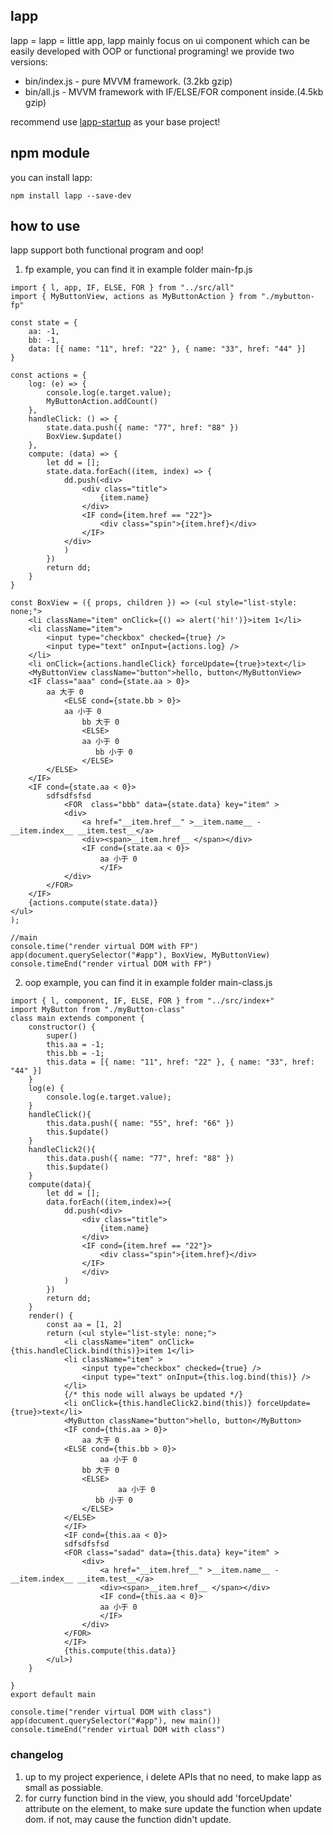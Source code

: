 ## lapp
lapp = lapp = little app, lapp mainly focus on ui component which can be easily developed with OOP or functional programing!
we provide two versions:

- bin/index.js - pure MVVM framework. (3.2kb gzip)
- bin/all.js - MVVM framework with IF/ELSE/FOR component inside.(4.5kb gzip)

recommend use [lapp-startup](https://github.com/chalecao/lapp-startup) as your base project!

## npm module
you can install lapp:
```
npm install lapp --save-dev
```

## how to use
lapp support both functional program and oop!
1. fp example, you can find it in example folder main-fp.js

```
import { l, app, IF, ELSE, FOR } from "../src/all"
import { MyButtonView, actions as MyButtonAction } from "./mybutton-fp"

const state = {
    aa: -1,
    bb: -1,
    data: [{ name: "11", href: "22" }, { name: "33", href: "44" }]
}

const actions = {
    log: (e) => {
        console.log(e.target.value);
        MyButtonAction.addCount()
    },
    handleClick: () => {
        state.data.push({ name: "77", href: "88" })
        BoxView.$update()
    },
    compute: (data) => {
        let dd = [];
        state.data.forEach((item, index) => {
            dd.push(<div>
                <div class="title">
                    {item.name}
                </div>
                <IF cond={item.href == "22"}>
                    <div class="spin">{item.href}</div>
                </IF>
            </div>
            )
        })
        return dd;
    }
}

const BoxView = ({ props, children }) => (<ul style="list-style: none;">
    <li className="item" onClick={() => alert('hi!')}>item 1</li>
    <li className="item">
        <input type="checkbox" checked={true} />
        <input type="text" onInput={actions.log} />
    </li>
    <li onClick={actions.handleClick} forceUpdate={true}>text</li>
    <MyButtonView className="button">hello, button</MyButtonView>
    <IF class="aaa" cond={state.aa > 0}>
        aa 大于 0
            <ELSE cond={state.bb > 0}>
            aa 小于 0
                bb 大于 0
                <ELSE>
                aa 小于 0
                   bb 小于 0
                </ELSE>
        </ELSE>
    </IF>
    <IF cond={state.aa < 0}>
        sdfsdfsfsd
            <FOR  class="bbb" data={state.data} key="item" >
            <div>
                <a href="__item.href__" >__item.name__ -  __item.index__ __item.test__</a>
                <div><span>__item.href__ </span></div>
                <IF cond={state.aa < 0}>
                    aa 小于 0
                    </IF>
            </div>
        </FOR>
    </IF>
    {actions.compute(state.data)}
</ul>
);

//main
console.time("render virtual DOM with FP")
app(document.querySelector("#app"), BoxView, MyButtonView)
console.timeEnd("render virtual DOM with FP")
```
2. oop example, you can find it in example folder main-class.js
```
import { l, component, IF, ELSE, FOR } from "../src/index+"
import MyButton from "./myButton-class"
class main extends component {
    constructor() {
        super()
        this.aa = -1;
        this.bb = -1;
        this.data = [{ name: "11", href: "22" }, { name: "33", href: "44" }]
    }
    log(e) {
        console.log(e.target.value);
    }
    handleClick(){
        this.data.push({ name: "55", href: "66" })
        this.$update()
    }
    handleClick2(){
        this.data.push({ name: "77", href: "88" })
        this.$update()
    }
    compute(data){
        let dd = [];
        data.forEach((item,index)=>{
            dd.push(<div>
                <div class="title">
                    {item.name}
                </div>
                <IF cond={item.href == "22"}>
                    <div class="spin">{item.href}</div>
                </IF>
                </div>
            )
        })
        return dd;
    }
    render() {
        const aa = [1, 2]
        return (<ul style="list-style: none;">
            <li className="item" onClick={this.handleClick.bind(this)}>item 1</li>
            <li className="item" >
                <input type="checkbox" checked={true} />
                <input type="text" onInput={this.log.bind(this)} />
            </li>
            {/* this node will always be updated */}
            <li onClick={this.handleClick2.bind(this)} forceUpdate={true}>text</li>
            <MyButton className="button">hello, button</MyButton>
            <IF cond={this.aa > 0}>
                aa 大于 0
            <ELSE cond={this.bb > 0}>
                    aa 小于 0
                bb 大于 0
                <ELSE>
                        aa 小于 0
                   bb 小于 0
                </ELSE>
            </ELSE>
            </IF>
            <IF cond={this.aa < 0}>
            sdfsdfsfsd
            <FOR class="sadad" data={this.data} key="item" >
                <div>
                    <a href="__item.href__" >__item.name__ -  __item.index__ __item.test__</a>
                    <div><span>__item.href__ </span></div>
                    <IF cond={this.aa < 0}>
                    aa 小于 0
                    </IF>
                </div>
            </FOR>
            </IF>
            {this.compute(this.data)}
        </ul>)
    }

}
export default main

console.time("render virtual DOM with class")
app(document.querySelector("#app"), new main())
console.timeEnd("render virtual DOM with class")

```

### changelog
1. up to my project experience, i delete APIs that no need, to make lapp as small as possiable.
2. for curry function bind in the view, you should add 'forceUpdate' attribute on the element, to make sure update the function when update dom. if not, may cause the function didn't update.